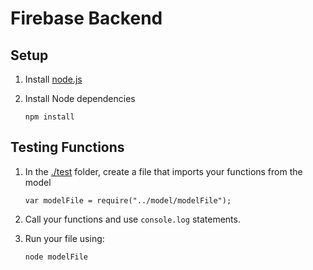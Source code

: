 # Firebase Backend

## Setup

1.  Install [node.js](https://nodejs.org/en/)

2.  Install Node dependencies

        npm install

## Testing Functions

1.  In the [./test](./test) folder, create a file that imports your functions from the model

        var modelFile = require("../model/modelFile");

2.  Call your functions and use `console.log` statements.

3.  Run your file using:

        node modelFile
